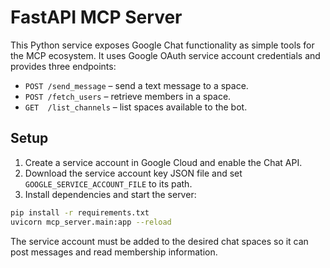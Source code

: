 # FastAPI MCP Server

This Python service exposes Google Chat functionality as simple tools for the MCP ecosystem.
It uses Google OAuth service account credentials and provides three endpoints:

- `POST /send_message` – send a text message to a space.
- `POST /fetch_users` – retrieve members in a space.
- `GET  /list_channels` – list spaces available to the bot.

## Setup

1. Create a service account in Google Cloud and enable the Chat API.
2. Download the service account key JSON file and set `GOOGLE_SERVICE_ACCOUNT_FILE` to its path.
3. Install dependencies and start the server:

```bash
pip install -r requirements.txt
uvicorn mcp_server.main:app --reload
```

The service account must be added to the desired chat spaces so it can post messages and read membership information.
